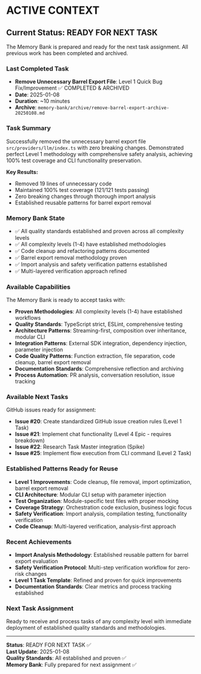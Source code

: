 # ACTIVE CONTEXT

## Current Status: READY FOR NEXT TASK

The Memory Bank is prepared and ready for the next task assignment. All previous work has been completed and archived.

### Last Completed Task

- **Remove Unnecessary Barrel Export File**: Level 1 Quick Bug Fix/Improvement ✅ COMPLETED & ARCHIVED
- **Date**: 2025-01-08
- **Duration**: ~10 minutes
- **Archive**: `memory-bank/archive/remove-barrel-export-archive-20250108.md`

### Task Summary

Successfully removed the unnecessary barrel export file `src/providers/llm/index.ts` with zero breaking changes. Demonstrated perfect Level 1 methodology with comprehensive safety analysis, achieving 100% test coverage and CLI functionality preservation.

**Key Results:**

- Removed 19 lines of unnecessary code
- Maintained 100% test coverage (121/121 tests passing)
- Zero breaking changes through thorough import analysis
- Established reusable patterns for barrel export removal

### Memory Bank State

- ✅ All quality standards established and proven across all complexity levels
- ✅ All complexity levels (1-4) have established methodologies
- ✅ Code cleanup and refactoring patterns documented
- ✅ Barrel export removal methodology proven
- ✅ Import analysis and safety verification patterns established
- ✅ Multi-layered verification approach refined

### Available Capabilities

The Memory Bank is ready to accept tasks with:

- **Proven Methodologies**: All complexity levels (1-4) have established workflows
- **Quality Standards**: TypeScript strict, ESLint, comprehensive testing
- **Architecture Patterns**: Streaming-first, composition over inheritance, modular CLI
- **Integration Patterns**: External SDK integration, dependency injection, parameter injection
- **Code Quality Patterns**: Function extraction, file separation, code cleanup, barrel export removal
- **Documentation Standards**: Comprehensive reflection and archiving
- **Process Automation**: PR analysis, conversation resolution, issue tracking

### Available Next Tasks

GitHub issues ready for assignment:

- **Issue #20**: Create standardized GitHub issue creation rules (Level 1 Task)
- **Issue #21**: Implement chat functionality (Level 4 Epic - requires breakdown)
- **Issue #22**: Research Task Master integration (Spike)
- **Issue #25**: Implement flow execution from CLI command (Level 2 Task)

### Established Patterns Ready for Reuse

- **Level 1 Improvements**: Code cleanup, file removal, import optimization, barrel export removal
- **CLI Architecture**: Modular CLI setup with parameter injection
- **Test Organization**: Module-specific test files with proper mocking
- **Coverage Strategy**: Orchestration code exclusion, business logic focus
- **Safety Verification**: Import analysis, compilation testing, functionality verification
- **Code Cleanup**: Multi-layered verification, analysis-first approach

### Recent Achievements

- **Import Analysis Methodology**: Established reusable pattern for barrel export evaluation
- **Safety Verification Protocol**: Multi-step verification workflow for zero-risk changes
- **Level 1 Task Template**: Refined and proven for quick improvements
- **Documentation Standards**: Clear metrics and process tracking established

### Next Task Assignment

Ready to receive and process tasks of any complexity level with immediate deployment of established quality standards and methodologies.

---

**Status**: READY FOR NEXT TASK ✅  
**Last Update**: 2025-01-08  
**Quality Standards**: All established and proven ✅  
**Memory Bank**: Fully prepared for next assignment ✅
